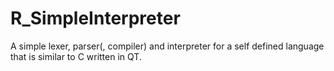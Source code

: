 # R_SimpleInterpreter
A simple lexer, parser(, compiler) and interpreter for a self defined language that is similar to C written in QT.
